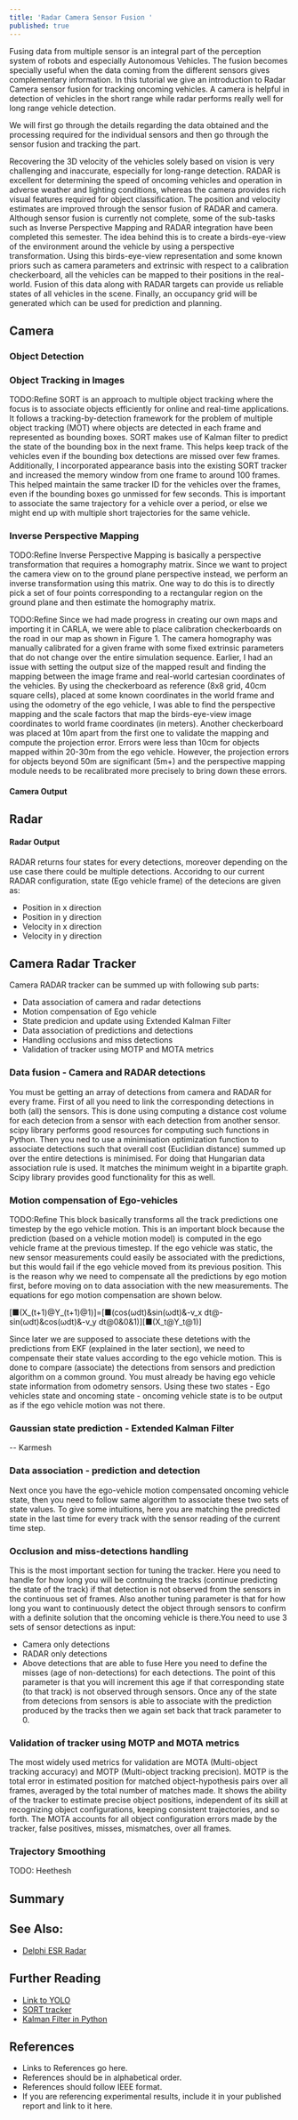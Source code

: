 ```yaml
---
title: 'Radar Camera Sensor Fusion '
published: true
---
```

Fusing data from multiple sensor is an integral part of the perception system of robots and especially Autonomous Vehicles. The fusion becomes specially useful when the data coming from the different sensors gives complementary information. In this tutorial we give an introduction to Radar Camera sensor fusion for tracking oncoming vehicles. A camera is helpful in detection of vehicles in the short range while radar performs really well for long range vehicle detection. 

We will first go through the details regarding the data obtained and the processing required for the individual sensors and then go through the sensor fusion and tracking the part. 

Recovering the 3D velocity of the vehicles solely based on vision is very challenging and inaccurate, especially for long-range detection. RADAR is excellent for determining the speed of oncoming vehicles and operation in adverse weather and lighting conditions, whereas the camera provides rich visual features required for object classification. The position and velocity estimates are improved through the sensor fusion of RADAR and camera. Although sensor fusion is currently not complete, some of the sub-tasks such as Inverse Perspective Mapping and RADAR integration have been completed this semester. The idea behind this is to create a birds-eye-view of the environment around the vehicle by using a perspective transformation. Using this birds-eye-view representation and some known priors such as camera parameters and extrinsic with respect to a calibration checkerboard, all the vehicles can be mapped to their positions in the real-world. Fusion of this data along with RADAR targets can provide us reliable states of all vehicles in the scene. Finally, an occupancy grid will be generated which can be used for prediction and planning.

## Camera


### Object Detection 


### Object Tracking in Images 
TODO:Refine
SORT is an approach to multiple object tracking where the focus is to associate objects efficiently for online and real-time applications. It follows a tracking-by-detection framework for the problem of multiple object tracking (MOT) where objects are detected in each frame and represented as bounding boxes. SORT makes use of Kalman filter to predict the state of the bounding box in the next frame. This helps keep track of the vehicles even if the bounding box detections are missed over few frames. Additionally, I incorporated appearance basis into the existing SORT tracker and increased the memory window from one frame to around 100 frames. This helped maintain the same tracker ID for the vehicles over the frames, even if the bounding boxes go unmissed for few seconds. This is important to associate the same trajectory for a vehicle over a period, or else we might end up with multiple short trajectories for the same vehicle.

### Inverse Perspective Mapping
TODO:Refine
Inverse Perspective Mapping is basically a perspective transformation that requires a homography matrix. Since we want to project the camera view on to the ground plane perspective instead, we perform an inverse transformation using this matrix. One way to do this is to directly pick a set of four points corresponding to a rectangular region on the ground plane and then estimate the homography matrix.

TODO:Refine
Since we had made progress in creating our own maps and importing it in CARLA, we were able to place calibration checkerboards on the road in our map as shown in Figure 1. The camera homography was manually calibrated for a given frame with some fixed extrinsic parameters that do not change over the entire simulation sequence. Earlier, I had an issue with setting the output size of the mapped result and finding the mapping between the image frame and real-world cartesian coordinates of the vehicles. By using the checkerboard as reference (8x8 grid, 40cm square cells), placed at some known coordinates in the world frame and using the odometry of the ego vehicle, I was able to find the perspective mapping and the scale factors that map the birds-eye-view image coordinates to world frame coordinates (in meters). Another checkerboard was placed at 10m apart from the first one to validate the mapping and compute the projection error. Errors were less than 10cm for objects mapped within 20-30m from the ego vehicle. However, the projection errors for objects beyond 50m are significant (5m+) and the perspective mapping module needs to be recalibrated more precisely to bring down these errors.

#### Camera Output


## Radar

#### Radar Output
RADAR returns four states for every detections, moreover depending on the use case there could be multiple detections. Accoridng to our current RADAR configuration, state (Ego vehicle frame) of the detecions are given as: 
- Position in x direction 
- Position in y direction 
- Velocity in x direction 
- Velocity in y direction

## Camera Radar Tracker

Camera RADAR tracker can be summed up with following sub parts: 
- Data association of camera and radar detections
- Motion compensation of Ego vehicle
- State predicion and update using Extended Kalman Filter
- Data association of predictions and detections
- Handling occlusions and miss detections
- Validation of tracker using MOTP and MOTA metrics

### Data fusion - Camera and RADAR detections
You must be getting an array of detections from camera and RADAR for every frame. First of all you need to link the corresponding detections in both (all) the sensors. This is  done using computing a distance cost volume for each detecion from a sensor with each detection from another sensor. scipy library performs good resources for computing such functions in Python. Then you ned to use a minimisation optimization function to associate detections such that overall cost (Euclidian distance) summed up over the entire detections is minimised. For doing that Hungarian data association rule is used. It matches the minimum weight in a bipartite graph. Scipy library provides good functionality for this as well. 

### Motion compensation of Ego-vehicles
TODO:Refine
This block basically transforms all the track predictions one timestep by the ego vehicle motion. This is an important block because the prediction (based on a vehicle motion model) is computed in the ego vehicle frame at the previous timestep. If the ego vehicle was static, the new sensor measurements could easily be associated with the predictions, but this would fail if the ego vehicle moved from its previous position. This is the reason why we need to compensate all the predictions by ego motion first, before moving on to data association with the new measurements. The equations for ego motion compensation are shown below.

[■(X_(t+1)@Y_(t+1)@1)]=[■(cos⁡(ωdt)&sin⁡(ωdt)&-v_x dt@-sin⁡(ωdt)&cos⁡(ωdt)&-v_y dt@0&0&1)][■(X_t@Y_t@1)]  

Since later we are supposed to associate these detetions with the predictions from EKF (explained in the later section), we need to compensate their state values according to the ego vehicle motion. This is done to compare (associate) the detections from sensors and prediction algorithm on a common ground. You must already be having ego vehicle state information from odometry sensors. Using these two states - Ego vehicles state and oncoming state - oncoming vehicle state is to be output as if the ego vehicle motion was not there. 

### Gaussian state prediction - Extended Kalman Filter
 -- Karmesh
 
### Data association - prediction and detection
Next once you have the ego-vehicle motion compensated oncoming vehicle state, then you need to follow same algorithm to associate these two sets of state values. To give some intuitions, here you are matching the predicted state in the last time for every track with the sensor reading of the current time step. 

### Occlusion and miss-detections handling
This is the most important section for tuning the tracker. Here you need to handle for how long you will be contnuing the tracks (continue predicting the state of the track) if that detection is not observed from the sensors in the continuous set of frames. Also another tuning parameter is that for how long you want to continuously detect the object through sensors to confirm with a definite solution that the oncoming vehicle is there.You need to use 3 sets of sensor detections as input: 
- Camera only detections
- RADAR only detections
- Above detections that are able to fuse
Here you need to define the misses (age of non-detections) for each detections. The point of this parameter is that you will increment this age if that corresponding state (to that track) is not observed through sensors. Once any of the state from detecions from sensors is able to associate with the prediction produced by the tracks then we again set back that track parameter to 0.

### Validation of tracker using MOTP and MOTA metrics
The most widely used metrics for validation are MOTA (Multi-object tracking accuracy) and MOTP (Multi-object tracking precision). MOTP is the total error in estimated position for matched object-hypothesis pairs over all frames, averaged by the total number of matches made. It shows the ability of the tracker to estimate precise object positions, independent of its skill at recognizing object configurations, keeping consistent trajectories, and so forth. The MOTA accounts for all object configuration errors made by the tracker, false positives, misses, mismatches, over all frames.

### Trajectory Smoothing
 TODO: Heethesh

## Summary


## See Also:
- [Delphi ESR Radar](https://github.com/deltaautonomy/roboticsknowledgebase.github.io/blob/master/wiki/sensing/delphi-esr-radar.md)

## Further Reading
- [Link to YOLO](https://github.com/pjreddie/darknet)
- [SORT tracker](https://github.com/abewley/sort)
- [Kalman Filter in Python](https://github.com/balzer82/Kalman)

## References
- Links to References go here.
- References should be in alphabetical order.
- References should follow IEEE format.
- If you are referencing experimental results, include it in your published report and link to it here.
